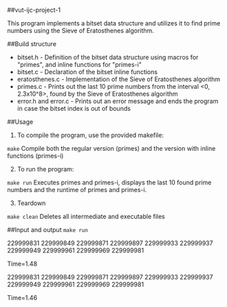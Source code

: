 ##vut-ijc-project-1

This program implements a bitset data structure and utilizes it to find prime numbers using the Sieve of Eratosthenes algorithm.

##Build structure

- bitset.h - Definition of the bitset data structure using macros for "primes", and inline functions for "primes-i"
- bitset.c - Declaration of the bitset inline functions
- eratosthenes.c - Implementation of the Sieve of Eratosthenes algorithm
- primes.c - Prints out the last 10 prime numbers from the interval <0, 2.3x10^8>, found by the Sieve of Eratosthenes algorithm
- error.h and error.c - Prints out an error message and ends the program in case the bitset index is out of bounds

##Usage

1. To compile the program, use the provided makefile:

`make`	Compile both the regular version (primes) and the version with inline functions (primes-i)

2. To run the program:

`make run`	Executes primes and primes-i, displays the last 10 found prime numbers and the runtime of primes and primes-i.

3. Teardown

`make clean`	Deletes all intermediate and executable files

##Input and output
`make run`

229999831
229999849
229999871
229999897
229999933
229999937
229999949
229999961
229999969
229999981

Time=1.48

229999831
229999849
229999871
229999897
229999933
229999937
229999949
229999961
229999969
229999981

Time=1.46